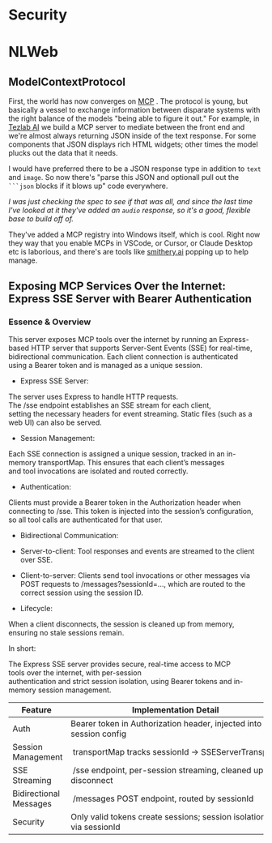 
# Security

# NLWeb

## ModelContextProtocol

First, the world has now converges on [MCP](https://modelcontextprotocol.io/introduction) .  The protocol is young, but basically a vessel to exchange information between disparate systems with the right balance of the models "being able to figure it out."  For example, in [Tezlab AI](https://ai.tezlabapp.com/) we build a MCP server to mediate between the front end and we're almost always returning JSON inside of the text response.  For some components that JSON displays rich HTML widgets; other times the model plucks out the data that it needs.

I would have preferred there to be a JSON response type in addition to `text` and `image`.   So now there's "parse this JSON and optionall pull out the ` ```json ` blocks if it blows up" code everywhere.

*I was just checking the spec to see if that was all, and since the last time I've looked at it they've added an `audio` response, so it's a good, flexible base to build off of.*

They've added a MCP registry into Windows itself, which is cool.  Right now they way that you enable MCPs in VSCode, or Cursor, or Claude Desktop etc is laborious, and there's are tools like [smithery.ai](https://smithery.ai/) popping up to help manage.

## Exposing MCP Services Over the Internet: Express SSE Server with Bearer Authentication

### Essence & Overview

This server exposes MCP tools over the internet by running an Express-based HTTP server that supports Server-Sent Events (SSE) for real-time, bidirectional communication. Each client connection is authenticated using a Bearer token and is managed as a unique session.

- Express SSE Server:

The server uses Express to handle HTTP requests. The /sse endpoint establishes an SSE stream for each client, setting the necessary headers for event streaming. Static files (such as a web UI) can also be served.

- Session Management:

Each SSE connection is assigned a unique session, tracked in an in-memory transportMap. This ensures that each client’s messages and tool invocations are isolated and routed correctly.

- Authentication:

Clients must provide a Bearer token in the Authorization header when connecting to /sse. This token is injected into the session’s configuration, so all tool calls are authenticated for that user.

- Bidirectional Communication:

- Server-to-client: Tool responses and events are streamed to the client over SSE.

- Client-to-server: Clients send tool invocations or other messages via POST requests to /messages?sessionId=..., which are routed to the correct session using the session ID.

- Lifecycle:

When a client disconnects, the session is cleaned up from memory, ensuring no stale sessions remain.

In short:

The Express SSE server provides secure, real-time access to MCP tools over the internet, with per-session authentication and strict session isolation, using Bearer tokens and in-memory session management.


| Feature | Implementation Detail |
|------------------------|--------------------------------------------------------------------------------------|
| Auth | Bearer token in Authorization header, injected into session config |
| Session Management | transportMap tracks sessionId → SSEServerTransport |
| SSE Streaming | /sse endpoint, per-session streaming, cleaned up on disconnect |
| Bidirectional Messages | /messages POST endpoint, routed by sessionId |
| Security | Only valid tokens create sessions; session isolation via sessionId |
